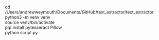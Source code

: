 cd /Users/andrewweymouth/Documents/GitHub/text_extractor/text_extractor      
python3 -m venv venv                                                        
source venv/bin/activate                                                 
pip install pytesseract Pillow                                           
python script.py                                                            
